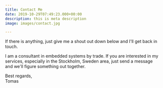 ```yaml
---
title: Contact Me
date: 2019-10-29T07:49:23.000+00:00
description: this is meta description
image: images/contact.jpg

---
```

If there is anything, just give me a shout out down below and I'll get back in touch.

I am a consultant in embedded systems by trade. If you are interested in my services, especially in the Stockholm, Sweden area, just send a message and we'll figure something out together.

Best regards,  
Tomas